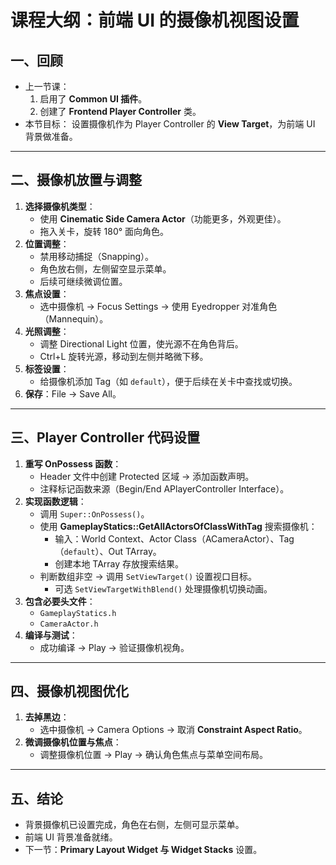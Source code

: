 # 课程大纲：前端 UI 的摄像机视图设置

## 一、回顾

- 上一节课：
  1. 启用了 **Common UI 插件**。
  2. 创建了 **Frontend Player Controller** 类。
- 本节目标：
   设置摄像机作为 Player Controller 的 **View Target**，为前端 UI 背景做准备。

------

## 二、摄像机放置与调整

1. **选择摄像机类型**：
   - 使用 **Cinematic Side Camera Actor**（功能更多，外观更佳）。
   - 拖入关卡，旋转 180° 面向角色。
2. **位置调整**：
   - 禁用移动捕捉（Snapping）。
   - 角色放右侧，左侧留空显示菜单。
   - 后续可继续微调位置。
3. **焦点设置**：
   - 选中摄像机 → Focus Settings → 使用 Eyedropper 对准角色（Mannequin）。
4. **光照调整**：
   - 调整 Directional Light 位置，使光源不在角色背后。
   - Ctrl+L 旋转光源，移动到左侧并略微下移。
5. **标签设置**：
   - 给摄像机添加 Tag（如 `default`），便于后续在关卡中查找或切换。
6. **保存**：File → Save All。

------

## 三、Player Controller 代码设置

1. **重写 OnPossess 函数**：
   - Header 文件中创建 Protected 区域 → 添加函数声明。
   - 注释标记函数来源（Begin/End APlayerController Interface）。
2. **实现函数逻辑**：
   - 调用 `Super::OnPossess()`。
   - 使用 **GameplayStatics::GetAllActorsOfClassWithTag** 搜索摄像机：
     - 输入：World Context、Actor Class（ACameraActor）、Tag（`default`）、Out TArray。
     - 创建本地 TArray 存放搜索结果。
   - 判断数组非空 → 调用 `SetViewTarget()` 设置视口目标。
     - 可选 `SetViewTargetWithBlend()` 处理摄像机切换动画。
3. **包含必要头文件**：
   - `GameplayStatics.h`
   - `CameraActor.h`
4. **编译与测试**：
   - 成功编译 → Play → 验证摄像机视角。

------

## 四、摄像机视图优化

1. **去掉黑边**：
   - 选中摄像机 → Camera Options → 取消 **Constraint Aspect Ratio**。
2. **微调摄像机位置与焦点**：
   - 调整摄像机位置 → Play → 确认角色焦点与菜单空间布局。

------

## 五、结论

- 背景摄像机已设置完成，角色在右侧，左侧可显示菜单。
- 前端 UI 背景准备就绪。
- 下一节：**Primary Layout Widget 与 Widget Stacks** 设置。